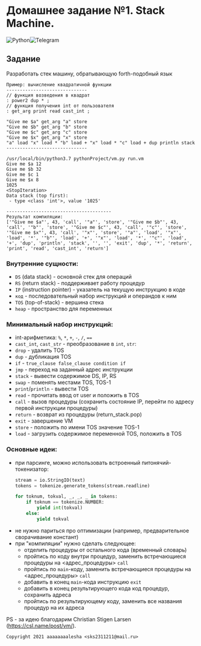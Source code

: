# Домашнее задание №1. Stack Machine.

<img alt="Python" src="https://img.shields.io/badge/python%20-%2314354C.svg?&style=for-the-badge&logo=python&logoColor=white"/><img alt="Telegram" src="https://img.shields.io/badge/Telegram-2CA5E0?style=for-the-badge&logo=aaaaaaaalesha&logoColor=white" />

## Задание
Разработать стек машину, обратывающую forth-подобный язык  
```
Пример: вычисление квадратичной функции  
------------------------------
// функция возведения в квадрат
: power2 dup * ;
// функция получения int от пользователя
: get_arg print read cast_int ;

"Give me $a" get_arg "a" store
"Give me $b" get_arg "b" store
"Give me $c" get_arg "c" store
"Give me $x" get_arg "x" store
"a" load "x" load * "b" load + "x" load * "c" load + dup println stack
------------------------------

/usr/local/bin/python3.7 pythonProject/vm.py run.vm
Give me $a 12
Give me $b 32
Give me $c 1
Give me $x 8
1025
<StopIteration>
Data stack (top first):
 - type <class 'int'>, value '1025'

---------------------------------------
Результат компиляции:
['"Give me $a"', 43, 'call', '"a"', 'store', '"Give me $b"', 43, 'call', '"b"', 'store', '"Give me $c"', 43, 'call', '"c"', 'store', '"Give me $x"', 43, 'call', '"x"', 'store', '"a"', 'load', '"x"', 'load', '*', '"b"', 'load', '+', '"x"', 'load', '*', '"c"', 'load', '+', 'dup', 'println', 'stack', '', '', 'exit', 'dup', '*', 'return', 'print', 'read', 'cast_int', 'return']

```
### Внутренние сущности:  
* `DS` (data stack) - основной стек для операций
* `RS` (return stack) - поддерживает работу процедур
* `IP` (instruction pointer) - указатель на текущую инструкцию в коде
* `код` - последовательный набор инструкций и операндов к ним
* `TOS` (top-of-stack) - вершина стека
* `heap` - пространство для переменных

### Минимальный набор инструкций:  
* int-арифметика: `%`, `*`, `+`, `-`, `/`, `==`
* `cast_int`, `cast_str` - преобразование в `int`, `str`: 
* `drop` - удалить TOS
* `dup` - дубликация TOS
* `if` - `true_clause false_clause condition if`
* `jmp` - переход на заданный адрес инструкции
* `stack` - вывести содержимое DS, IP, RS
* `swap` - поменять местами TOS, TOS-1
* `print`/`println` - вывести TOS
* `read` - прочитать ввод от user и положить в TOS
* `call` - вызов процедуры (сохранить состояние IP, перейти по адресу первой инструкции процедуры)
* `return` - возврат из процедуры (return_stack.pop)
* `exit` - завершение VM
* `store` - положить по имени TOS значение TOS-1
* `load` - загрузить содержимое переменной TOS, положить в TOS

### Основные идеи:  
* при парсинге, можно использовать встроенный питонячий-токенизатор: 
  ```python
  stream = io.StringIO(text)
  tokens = tokenize.generate_tokens(stream.readline)

  for toknum, tokval, _, _, _ in tokens:
      if toknum == tokenize.NUMBER:
          yield int(tokval)
      else:
          yield tokval
  ``` 
* не нужно париться про оптимизации (например, предварительное сворачивание констант)
* при "компиляции" нужно сделать следующее:  
  * отделить процедуры от остального кода (временный словарь)
  * пройтись по коду внутри процедур, заменить встречающиеся процедуры на <адрес_процедуры> `call`
  * пройтись по `main`-коду, заменить встречающиеся процедуры на <адрес_процедуры> `call`
  * добавить в конец `main`-кода инструкцию `exit`
  * добавить в конец результирующего кода код процедур, сохранить адреса
  * пройтись по результирующему коду, заменить все названия процедур на их адреса

PS - за идею благодарим Christian Stigen Larsen (https://csl.name/post/vm/).

`Copyright 2021 aaaaaaaalesha <sks2311211@mail.ru>`
